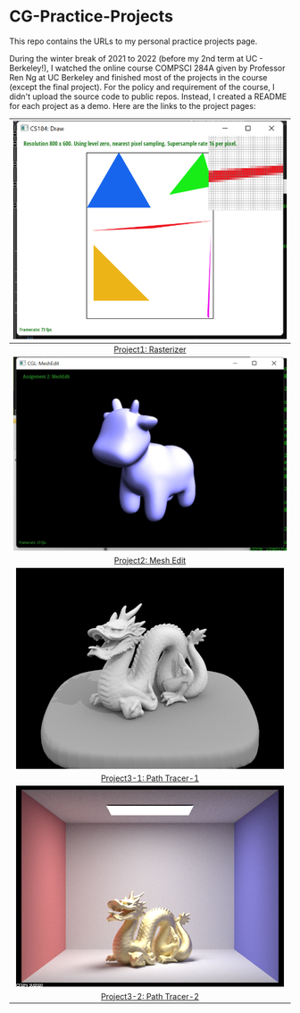 # CG-Practice-Projects
This repo contains the URLs to my personal practice projects page.

During the winter break of 2021 to 2022 (before my 2nd term at UC - Berkeley!), I watched the online course COMPSCI 284A given by Professor Ren Ng at UC Berkeley and finished most of the projects in the course (except the final project). For the policy and requirement of the course, I didn't upload the source code to public repos. Instead, I created a README for each project as a demo. Here are the links to the project pages:

|                 ![p1](/covers/project1.png)                  |
| :----------------------------------------------------------: |
| [Project1: Rasterizer](https://cu2018.github.io/CS284A-P1-Rasterizer-SP21/) |
|                 ![p2](/covers/project2.png)                  |
| [Project2: Mesh Edit](https://cu2018.github.io/CS284A-P2-Meshedit-SP21/) |
|               ![p3-1](/covers/project3-1.png)                |
| [Project3-1: Path Tracer-1](https://cu2018.github.io/CS284A-P3-PathTracer1-SP21/) |
|               ![p3-2](/covers/project3-2.png)                |
| [Project3-2: Path Tracer-2](https://cu2018.github.io/CS284A-P3-PathTracer2-SP21/) |
